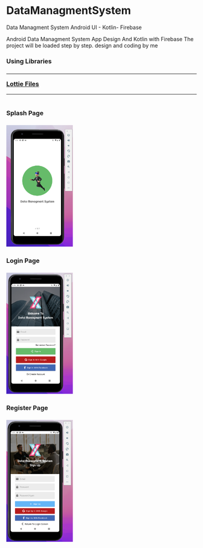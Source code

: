 # DataManagmentSystem
Data Managment System Android UI - Kotlin- Firebase

Android Data Managment System App Design And Kotlin with Firebase
The project will be loaded step by step.
design and coding by me

<h3>Using Libraries<h3>
<hr>
<a href="https://lottiefiles.com/blog/working-with-lottie/getting-started-with-lottie-animations-in-android-app">Lottie Files</a>

<hr>
<div style="float:left">
  <h4> Splash Page </h4>
<img src="https://github.com/BUYRAK/DataManagmentSystem/blob/master/screenshots/splash-screen.png" width="35%">
    <h4> Login Page </h4>
<img src="https://github.com/BUYRAK/DataManagmentSystem/blob/master/screenshots/login-screen.png" width="35%">
    <h4> Register Page </h4>
<img src="https://github.com/BUYRAK/DataManagmentSystem/blob/master/screenshots/register-screen.png" width="35%">
<div>
